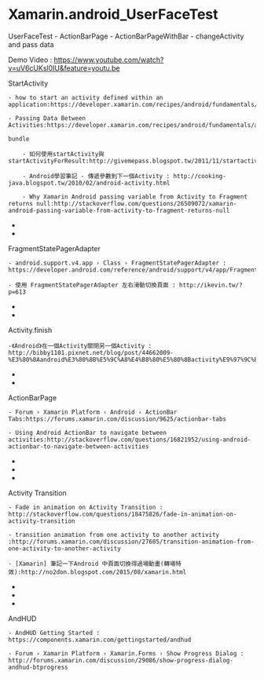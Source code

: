 # Xamarin.android_UserFaceTest
UserFaceTest - ActionBarPage - ActionBarPageWithBar - changeActivity and pass data

Demo Video : https://www.youtube.com/watch?v=uV6cUKsl0IU&feature=youtu.be

StartActivity
	
	- how to start an activity defined within an application:https://developer.xamarin.com/recipes/android/fundamentals/activity/start_an_activity/
	
	- Passing Data Between Activities:https://developer.xamarin.com/recipes/android/fundamentals/activity/pass_data_between_activity/
	
	bundle
		
		- 如何使用startActivity與startActivityForResult:http://givemepass.blogspot.tw/2011/11/startactivitystartactivityforresult.html
		
		- Android學習筆記 - 傳遞參數到下一個Activity : http://cooking-java.blogspot.tw/2010/02/android-activity.html
		
		- Why Xamarin Android passing variable from Activity to Fragment returns null:http://stackoverflow.com/questions/26509072/xamarin-android-passing-variable-from-activity-to-fragment-returns-null

-
-

FragmentStatePagerAdapter
	
	- android.support.v4.app › Class › FragmentStatePagerAdapter : https://developer.android.com/reference/android/support/v4/app/FragmentStatePagerAdapter.html
	
	- 使用 FragmentStatePagerAdapter 左右滑動切換頁面 : http://ikevin.tw/?p=613

-
-

Activity.finish
	
	-《Android》在一個Activity關閉另一個Activity : http://bibby1101.pixnet.net/blog/post/44662009-%E3%80%8Aandroid%E3%80%8B%E5%9C%A8%E4%B8%80%E5%80%8Bactivity%E9%97%9C%E9%96%89%E5%8F%A6%E4%B8%80%E5%80%8Bactivity

-
-

ActionBarPage
	
	- Forum › Xamarin Platform › Android › ActionBar Tabs:https://forums.xamarin.com/discussion/9625/actionbar-tabs
	
	- Using Android ActionBar to navigate between activities:http://stackoverflow.com/questions/16821952/using-android-actionbar-to-navigate-between-activities
-
-
-

Activity Transition

	- Fade in animation on Activity Transition : http://stackoverflow.com/questions/18475826/fade-in-animation-on-activity-transition
	
	- transition animation from one activity to another activity :http://forums.xamarin.com/discussion/27605/transition-animation-from-one-activity-to-another-activity
	
	- [Xamarin] 筆記一下Android 中頁面切換得過場動畫(轉場特效):http://no2don.blogspot.com/2015/08/xamarin.html
	
-
-
-
	
	
AndHUD

	- AndHUD Getting Started : https://components.xamarin.com/gettingstarted/andhud
	
	- Forum › Xamarin Platform › Xamarin.Forms › Show Progress Dialog : http://forums.xamarin.com/discussion/29086/show-progress-dialog-andhud-btprogress
	

